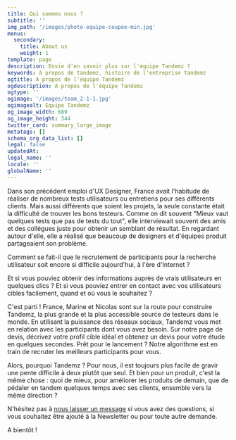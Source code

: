 ```yaml
---
title: Qui sommes nous ?
subtitle: ''
img_path: '/images/photo-equipe-coupee-min.jpg'
menus:
  secondary:
    title: About us
    weight: 1
template: page
description: Envie d'en savoir plus sur l'équipe Tandemz ?
keywords: à propos de tandemz, histoire de l'entreprise tandemz
ogtitle: A propos de l'équipe Tandemz
ogdescription: A propos de l'équipe Tandemz
ogtype: ''
ogimage: '/images/team_2-1-1.jpg'
ogimagealt: Equipe Tandemz
og_image_width: 689
og_image_height: 344
twitter_card: summary_large_image
metatags: []
schema_org_data_list: []
legal: false
updatedAt:
legal_name: ''
locale: ''
globalName: ''
---
```


Dans son précédent emploi d'UX Designer, France avait l'habitude de réaliser de nombreux tests utilisateurs ou entretiens pour ses différents clients. Mais aussi différents que soient les projets, la seule constante était la difficulté de trouver les bons testeurs. Comme on dit souvent "Mieux vaut quelques tests que pas de tests du tout", elle interviewait souvent des amis et des collègues juste pour obtenir un semblant de résultat. En regardant autour d'elle, elle a réalisé que beaucoup de designers et d'équipes produit partageaient son problème.

Comment se fait-il que le recrutement de participants pour la recherche utilisateur soit encore si difficile aujourd'hui, à l'ère d'Internet ?

Et si vous pouviez obtenir des informations auprès de vrais utilisateurs en quelques clics ? Et si vous pouviez entrer en contact avec vos utilisateurs cibles facilement, quand et où vous le souhaitez ?

C'est parti ! France, Marine et Nicolas sont sur la route pour construire Tandemz, la plus grande et la plus accessible source de testeurs dans le monde. En utilisant la puissance des réseaux sociaux, Tandemz vous met en relation avec les participants dont vous avez besoin. Sur notre page de devis, décrivez votre profil cible idéal et obtenez un devis pour votre étude en quelques secondes. Prêt pour le lancement ? Notre algorithme est en train de recruter les meilleurs participants pour vous.

Alors, pourquoi Tandemz ? Pour nous, il est toujours plus facile de gravir une pente difficile à deux plutôt que seul. Et bien pour un produit, c'est la même chose : quoi de mieux, pour améliorer les produits de demain, que de pédaler en tandem quelques temps avec ses clients, ensemble vers la même direction ?

N'hésitez pas à [nous laisser un message](/contact 'Get in touch with Tandemz team') si vous avez des questions, si vous souhaitez être ajouté à la Newsletter ou pour toute autre demande.

A bientôt !
